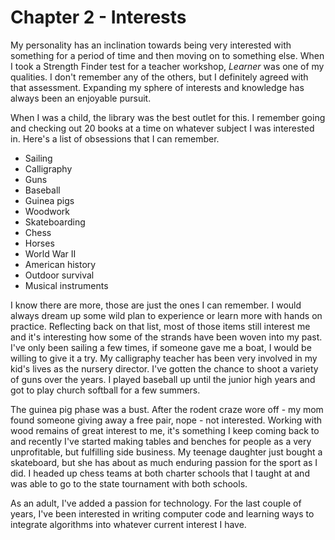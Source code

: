 # Chapter 2 - Interests

My personality has an inclination towards being very interested with something for a period of time and then moving on to something else.  When I took a Strength Finder test for a teacher workshop, *Learner* was one of my qualities.  I don't remember any of the others, but I definitely agreed with that assessment.  Expanding my sphere of interests and knowledge has always been an enjoyable pursuit.

When I was a child, the library was the best outlet for this.  I remember going and checking out 20 books at a time on whatever subject I was interested in.  Here's a list of obsessions that I can remember.

- Sailing
- Calligraphy
- Guns
- Baseball
- Guinea pigs
- Woodwork
- Skateboarding
- Chess
- Horses
- World War II
- American history
- Outdoor survival
- Musical instruments

I know there are more, those are just the ones I can remember.  I would always dream up some wild plan to experience or learn more with hands on practice.  Reflecting back on that list, most of those items still interest me and it's interesting how some of the strands have been woven into my past.  I've only been sailing a few times, if someone gave me a boat, I would be willing to give it a try.  My calligraphy teacher has been very involved in my kid's lives as the nursery director.  I've gotten the chance to shoot a variety of guns over the years.  I played baseball up until the junior high years and got to play church softball for a few summers.

The guinea pig phase was a bust.  After the rodent craze wore off - my mom found someone giving away a free pair, nope - not interested.  Working with wood remains of great interest to me, it's something I keep coming back to and recently I've started making tables and benches for people as a very unprofitable, but fulfilling side business.  My teenage daughter just bought a skateboard, but she has about as much enduring passion for the sport as I did.  I headed up chess teams at both charter schools that I taught at and was able to go to the state tournament with both schools.

As an adult, I've added a passion for technology.  For the last couple of years, I've been interested in writing computer code and learning ways to integrate algorithms into whatever current interest I have.